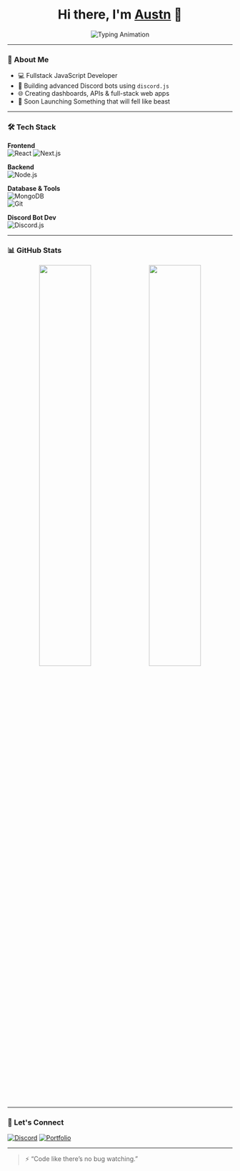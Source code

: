 <h1 align="center">Hi there, I'm <a href="https://github.com/yourusername" target="_blank">Austn</a> 👋</h1>

<p align="center">
  <img src="https://readme-typing-svg.herokuapp.com/?lines=Fullstack+JavaScript+Developer;Node.js+%7C+Express+%7C+MongoDB;React+%7C+Tailwind+%7C+Next.js;Discord.js+Bot+Developer;Always+Building+Cool+Things!&center=true&width=500&height=45" alt="Typing Animation">
</p>

---

### 🧠 About Me

- 💻 Fullstack JavaScript Developer  
- 🤖 Building advanced Discord bots using `discord.js`  
- 🌐 Creating dashboards, APIs & full-stack web apps  
- 🚀 Soon Launching Something that will fell like beast  

---

### 🛠️ Tech Stack

**Frontend**  
![React](https://img.shields.io/badge/-React-61DAFB?style=for-the-badge&logo=react) 
![Next.js](https://img.shields.io/badge/-Next.js-black?style=for-the-badge&logo=next.js) 

**Backend**  
![Node.js](https://img.shields.io/badge/-Node.js-339933?style=for-the-badge&logo=node.js) 

**Database & Tools**  
![MongoDB](https://img.shields.io/badge/-MongoDB-47A248?style=for-the-badge&logo=mongodb)  
![Git](https://img.shields.io/badge/-Git-F05032?style=for-the-badge&logo=git)

**Discord Bot Dev**  
![Discord.js](https://img.shields.io/badge/-Discord.js-5865F2?style=for-the-badge&logo=discord)

---

### 📊 GitHub Stats

<p align="center">
  <img src="https://github-readme-stats.vercel.app/api?username=yourusername&show_icons=true&theme=radical&hide_border=true" width="48%" />
  <img src="https://github-readme-streak-stats.herokuapp.com/?user=yourusername&theme=radical&hide_border=true" width="48%" />
</p>

---

### 🚀 Let's Connect

[![Discord](https://img.shields.io/badge/-Join%20My%20Discord-5865F2?style=for-the-badge&logo=discord&logoColor=white)](https://discord.com/users/1153977230427422760)
[![Portfolio](https://img.shields.io/badge/-My%20Portfolio-000?style=for-the-badge&logo=vercel)](https://paribeshdangal.com.np)

---

> ⚡ “Code like there’s no bug watching.”
